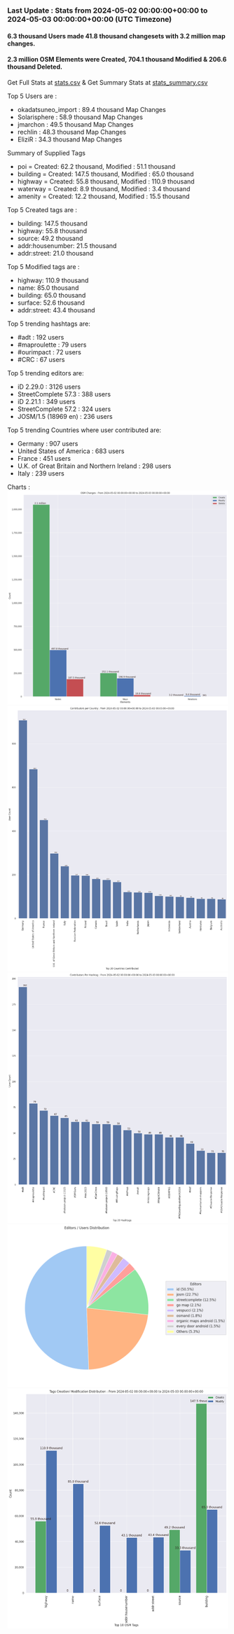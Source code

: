 ### Last Update : Stats from 2024-05-02 00:00:00+00:00 to 2024-05-03 00:00:00+00:00 (UTC Timezone)

#### 6.3 thousand Users made 41.8 thousand changesets with 3.2 million map changes.
#### 2.3 million OSM Elements were Created, 704.1 thousand Modified & 206.6 thousand Deleted.
Get Full Stats at [stats.csv](/stats/Global/Daily/stats.csv)
 & Get Summary Stats at [stats_summary.csv](/stats/Global/Daily/stats_summary.csv)

Top 5 Users are : 
- okadatsuneo_import : 89.4 thousand Map Changes
- Solarisphere : 58.9 thousand Map Changes
- jmarchon : 49.5 thousand Map Changes
- rechlin : 48.3 thousand Map Changes
- EliziR : 34.3 thousand Map Changes

Summary of Supplied Tags
- poi = Created: 62.2 thousand, Modified : 51.1 thousand
- building = Created: 147.5 thousand, Modified : 65.0 thousand
- highway = Created: 55.8 thousand, Modified : 110.9 thousand
- waterway = Created: 8.9 thousand, Modified : 3.4 thousand
- amenity = Created: 12.2 thousand, Modified : 15.5 thousand


Top 5 Created tags are :
- building: 147.5 thousand
- highway: 55.8 thousand
- source: 49.2 thousand
- addr:housenumber: 21.5 thousand
- addr:street: 21.0 thousand


Top 5 Modified tags are :
- highway: 110.9 thousand
- name: 85.0 thousand
- building: 65.0 thousand
- surface: 52.6 thousand
- addr:street: 43.4 thousand


Top 5 trending hashtags are:
- #adt : 192 users
- #maproulette : 79 users
- #ourimpact : 72 users
- #CRC : 67 users


Top 5 trending editors are:
- iD 2.29.0 : 3126 users
- StreetComplete 57.3 : 388 users
- iD 2.21.1 : 349 users
- StreetComplete 57.2 : 324 users
- JOSM/1.5 (18969 en) : 236 users


Top 5 trending Countries where user contributed are:
- Germany : 907 users
- United States of America : 683 users
- France : 451 users
- U.K. of Great Britain and Northern Ireland : 298 users
- Italy : 239 users


 Charts : 
![Alt text](./stats_osm_changes.png) 
![Alt text](./stats_users_per_country.png) 
![Alt text](./stats_users_per_hashtag.png) 
![Alt text](./stats_editors_pie_chart.png) 
![Alt text](./stats_tags.png) 
